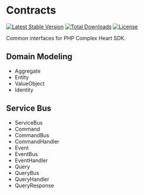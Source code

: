 # Contracts

[![Latest Stable Version](https://poser.pugx.org/complex-heart/contracts/v)](//packagist.org/packages/complex-heart/contracts)
[![Total Downloads](https://poser.pugx.org/complex-heart/contracts/downloads)](//packagist.org/packages/complex-heart/contracts)
[![License](https://poser.pugx.org/complex-heart/contracts/license)](//packagist.org/packages/complex-heart/contracts)

Common interfaces for PHP Complex Heart SDK.

## Domain Modeling

- Aggregate
- Entity
- ValueObject
- Identity

## Service Bus

- ServiceBus
- Command
- CommandBus
- CommandHandler
- Event
- EventBus
- EventHandler
- Query
- QueryBus
- QueryHandler
- QueryResponse
